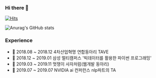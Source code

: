 ### Hi there 👋

[![Hits](https://hits.seeyoufarm.com/api/count/incr/badge.svg?url=https%3A%2F%2Fgithub.com%2Fkiminlim&count_bg=%23FFC4C4&title_bg=%23FF9494&icon=moleculer.svg&icon_color=%23E7E7E7&title=hits&edge_flat=false)](https://hits.seeyoufarm.com)



![Anurag's GitHub stats](https://github-readme-stats.vercel.app/api?username=kiminlim&count_private=true&show_icons=true&theme=dracula)

	
### Experience

- 🔭 2018.08 ~ 2018.12	4차산업혁명 연합동아리 TAVE 
- 🌱 2018.12 ~ 2019.01	삼성 멀티캠퍼스 '빅데이터를 활용한 파이썬 프로그래밍'
- 👯 2019.03 ~ 2019.11	멋쟁이 사자처럼(웹개발 동아리)
- 🤔 2019.07 ~ 2019.07	NVIDIA ai 컨퍼런스	nlp파트의 TA



